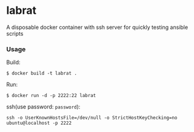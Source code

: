 # labrat
A disposable docker container with ssh server for quickly testing ansible scripts

### Usage
Build:
```
$ docker build -t labrat .
```
Run:
```
$ docker run -d -p 2222:22 labrat
```
ssh(use password: `password`):
```
ssh -o UserKnownHostsFile=/dev/null -o StrictHostKeyChecking=no ubuntu@localhost -p 2222
```
